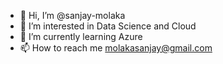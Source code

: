 - 👋 Hi, I’m @sanjay-molaka
- 👀 I’m interested in Data Science and Cloud
- 🌱 I’m currently learning Azure
- 📫 How to reach me molakasanjay@gmail.com

<!---
sanjay-molaka/sanjay-molaka is a ✨ special ✨ repository because its `README.md` (this file) appears on your GitHub profile.
You can click the Preview link to take a look at your changes.
--->
